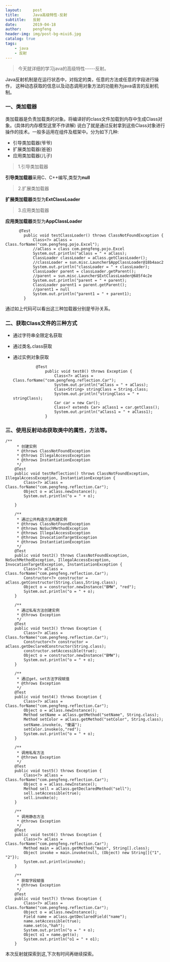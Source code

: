 ```yaml
---
layout:     post
title:      Java高级特性-反射
subtitle:   反射
date:       2019-04-18
author:     pengfeng
header-img: img/post-bg-miui6.jpg
catalog: true
tags:
    - java
    - 反射
---
```


> 今天就详细的学习java的高级特性-----反射。

Java反射机制是在运行状态中，对指定的类，任意的方法或任意的字段进行操作，
这种动态获取的信息以及动态调用对象方法的功能称为java语言的反射机制。

### 一、类加载器

类加载器是负责加载类的对象。将编译好的class文件加载到内存中生成Class对象。(具体的内存模型这里不作讲解)
说白了就是通过反射拿到这些Class对象进行操作的技术。一般多运用在组件及框架中。分为如下几种:

- 引导类加载器(爷爷)
- 扩展类加载器(爸爸)
- 应用类加载器(儿子)

> 1.引导类加载器

**引导类加载器**采用C、C++编写,类型为**null**

> 2.扩展类加载器

**扩展类加载器**类型为**ExtClassLoader**

> 3.应用类加载器

**应用类加载器**类型为**AppClassLoader**

          @Test
            public void testClassLoader() throws ClassNotFoundException {
                Class<?> aClass = Class.forName("com.pengfeng.pojo.Excel");
                //aClass = class com.pengfeng.pojo.Excel
                System.out.println("aClass = " + aClass);
                ClassLoader classLoader = aClass.getClassLoader();
                //classLoader = sun.misc.Launcher$AppClassLoader@18b4aac2
                System.out.println("classLoader = " + classLoader);
                ClassLoader parent = classLoader.getParent();
                //parent = sun.misc.Launcher$ExtClassLoader@685f4c2e
                System.out.println("parent = " + parent);
                ClassLoader parent1 = parent.getParent();
                //parent1 = null
                System.out.println("parent1 = " + parent1);
            }

通过如上代码可以看出这三种加载器分别是爷孙关系。

### 二、获取Class文件的三种方式

- 通过字符串全限定名获取

- 通过类名.class获取

- 通过实例对象获取

        
                @Test
                    public void test8() throws Exception {
                        Class<?> aClass = Class.forName("com.pengfeng.reflection.Car");
                        System.out.println("aClass = " + aClass);
                        Class<String> stringClass = String.class;
                        System.out.println("stringClass = " + stringClass);
                        Car car = new Car();
                        Class<? extends Car> aClass1 = car.getClass();
                        System.out.println("aClass1 = " + aClass1);
                    }
                
        
### 三、使用反射动态获取类中的属性，方法等。
    
    /**
         * 创建实例
         * @throws ClassNotFoundException
         * @throws IllegalAccessException
         * @throws InstantiationException
         */
        @Test
        public void testReflection() throws ClassNotFoundException, IllegalAccessException, InstantiationException {
            Class<?> aClass = Class.forName("com.pengfeng.reflection.Car");
            Object o = aClass.newInstance();
            System.out.println("o = " + o);
    
        }
    
        /**
         * 通过公共构造方法构建实例
         * @throws ClassNotFoundException
         * @throws NoSuchMethodException
         * @throws IllegalAccessException
         * @throws InvocationTargetException
         * @throws InstantiationException
         */
        @Test
        public void test2() throws ClassNotFoundException, NoSuchMethodException, IllegalAccessException, InvocationTargetException, InstantiationException {
            Class<?> aClass = Class.forName("com.pengfeng.reflection.Car");
            Constructor<?> constructor = aClass.getConstructor(String.class,String.class);
            Object o = constructor.newInstance("BMW", "red");
            System.out.println("o = " + o);
        }
    
        /**
         * 通过私有方法创建实例
         * @throws Exception
         */
        @Test
        public void test3() throws Exception {
            Class<?> aClass = Class.forName("com.pengfeng.reflection.Car");
            Constructor<?> constructor = aClass.getDeclaredConstructor(String.class);
            constructor.setAccessible(true);
            Object o = constructor.newInstance("BMW");
            System.out.println("o = " + o);
        }
    
        /**
         * 通过get、set方法字段赋值
         * @throws Exception
         */
        @Test
        public void test4() throws Exception {
            Class<?> aClass = Class.forName("com.pengfeng.reflection.Car");
            Object o = aClass.newInstance();
            Method setName = aClass.getMethod("setName", String.class);
            Method setColor = aClass.getMethod("setColor", String.class);
            setName.invoke(o, "傻逼");
            setColor.invoke(o,"red");
            System.out.println("o = " + o);
        }
    
        /**
         * 调用私有方法
         * @throws Exception
         */
        @Test
        public void test5() throws Exception {
            Class<?> aClass = Class.forName("com.pengfeng.reflection.Car");
            Object o = aClass.newInstance();
            Method sell = aClass.getDeclaredMethod("sell");
            sell.setAccessible(true);
            sell.invoke(o);
        }
    
        /**
         * 调用静态方法
         * @throws Exception
         */
        @Test
        public void test6() throws Exception {
            Class<?> aClass = Class.forName("com.pengfeng.reflection.Car");
            Method main = aClass.getMethod("main", String[].class);
            Object invoke = main.invoke(null, (Object) new String[]{"1", "2"});
            System.out.println(invoke);
        }
    
        /**
         * 获取字段赋值
         * @throws Exception
         */
        @Test
        public void test7() throws Exception {
            Class<?> aClass = Class.forName("com.pengfeng.reflection.Car");
            Object o = aClass.newInstance();
            Field name = aClass.getDeclaredField("name");
            name.setAccessible(true);
            name.set(o,"hah");
            System.out.println("o = " + o);
            Object o1 = name.get(o);
            System.out.println("o1 = " + o1);
        }
   
   本次反射就探索到这,下次有时间再继续探索。